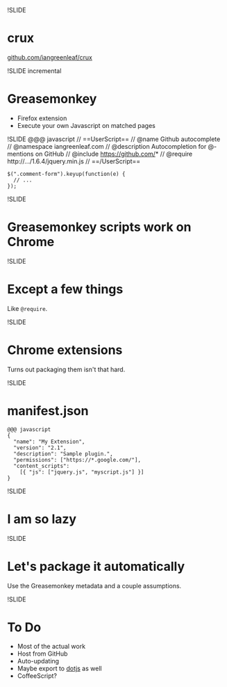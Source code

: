 !SLIDE
# crux #

[github.com/iangreenleaf/crux](https://github.com/iangreenleaf/crux)

!SLIDE incremental
# Greasemonkey #

 * Firefox extension
 * Execute your own Javascript on matched pages

!SLIDE
    @@@ javascript
    // ==UserScript==
    // @name Github autocomplete
    // @namespace iangreenleaf.com
    // @description Autocompletion for @-mentions on GitHub
    // @include https://github.com/*
    // @require http://.../1.6.4/jquery.min.js
    // ==/UserScript==

    $(".comment-form").keyup(function(e) {
      // ...
    });

!SLIDE
# Greasemonkey scripts work on Chrome #

!SLIDE
# Except a few things #

Like `@require`.

!SLIDE
# Chrome extensions #

Turns out packaging them isn't that hard.

!SLIDE
# manifest.json #

    @@@ javascript
    {
      "name": "My Extension",
      "version": "2.1",
      "description": "Sample plugin.",
      "permissions": ["https://*.google.com/"],
      "content_scripts":
        [{ "js": ["jquery.js", "myscript.js"] }]
    }

!SLIDE
# I am so lazy #

!SLIDE
# Let's package it automatically #

Use the Greasemonkey metadata and a couple assumptions.

!SLIDE
# To Do #
 * Most of the actual work
 * Host from GitHub
 * Auto-updating
 * Maybe export to [dotjs](https://github.com/defunkt/dotjs) as well
 * CoffeeScript?
